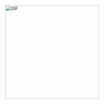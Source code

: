 <img src="https://github.com/user-attachments/assets/dd041ed5-d03c-4909-802e-e1fc17468754" alt="GIF" width="300" />
